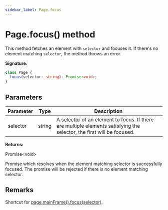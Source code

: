 ```yaml
---
sidebar_label: Page.focus
---
```


# Page.focus() method

This method fetches an element with `selector` and focuses it. If there's no element matching `selector`, the method throws an error.

**Signature:**

```typescript
class Page {
  focus(selector: string): Promise<void>;
}
```

## Parameters

| Parameter | Type   | Description                                                                                                                                                                             |
| --------- | ------ | --------------------------------------------------------------------------------------------------------------------------------------------------------------------------------------- |
| selector  | string | A [selector](https://developer.mozilla.org/en-US/docs/Web/CSS/CSS_Selectors) of an element to focus. If there are multiple elements satisfying the selector, the first will be focused. |

**Returns:**

Promise&lt;void&gt;

Promise which resolves when the element matching selector is successfully focused. The promise will be rejected if there is no element matching selector.

## Remarks

Shortcut for [page.mainFrame().focus(selector)](./puppeteer.frame.focus.md).
